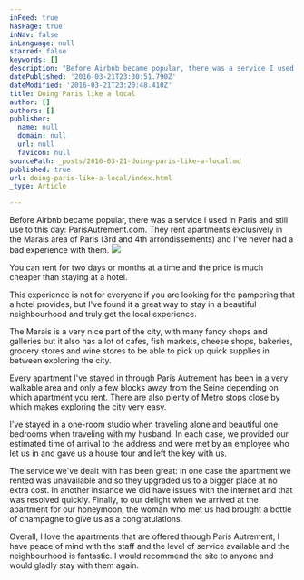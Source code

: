 ```yaml
---
inFeed: true
hasPage: true
inNav: false
inLanguage: null
starred: false
keywords: []
description: "Before Airbnb became popular, there was a service I used in Paris and still use to this day: ParisAutrement.com. They rent apartments exclusively in the Marais area of Paris (3rd and 4th arrondissements) and I've never had a bad experience with them."
datePublished: '2016-03-21T23:30:51.790Z'
dateModified: '2016-03-21T23:20:48.410Z'
title: Doing Paris like a local
author: []
authors: []
publisher:
  name: null
  domain: null
  url: null
  favicon: null
sourcePath: _posts/2016-03-21-doing-paris-like-a-local.md
published: true
url: doing-paris-like-a-local/index.html
_type: Article

---
```

Before Airbnb became popular, there was a service I used in Paris and still use to this day: ParisAutrement.com. They rent apartments exclusively in the Marais area of Paris (3rd and 4th arrondissements) and I've never had a bad experience with them.
![](https://the-grid-user-content.s3-us-west-2.amazonaws.com/6fbb6c58-0c09-4be8-bf19-235e00e4ff7b.jpg)

You can rent for two days or months at a time and the price is much cheaper than staying at a hotel.

This experience is not for everyone if you are looking for the pampering that a hotel provides, but I've found it a great way to stay in a beautiful neighbourhood and truly get the local experience.

The Marais is a very nice part of the city, with many fancy shops and galleries but it also has a lot of cafes, fish markets, cheese shops, bakeries, grocery stores and wine stores to be able to pick up quick supplies in between exploring the city.

Every apartment I've stayed in through Paris Autrement has been in a very walkable area and only a few blocks away from the Seine depending on which apartment you rent. There are also plenty of Metro stops close by which makes exploring the city very easy.

I've stayed in a one-room studio when traveling alone and beautiful one bedrooms when traveling with my husband. In each case, we provided our estimated time of arrival to the address and were met by an employee who let us in and gave us a house tour and left the key with us.

The service we've dealt with has been great: in one case the apartment we rented was unavailable and so they upgraded us to a bigger place at no extra cost. In another instance we did have issues with the internet and that was resolved quickly. Finally, to our delight when we arrived at the apartment for our honeymoon, the woman who met us had brought a bottle of champagne to give us as a congratulations.

Overall, I love the apartments that are offered through Paris Autrement, I have peace of mind with the staff and the level of service available and the neighbourhood is fantastic. I would recommend the site to anyone and would gladly stay with them again.